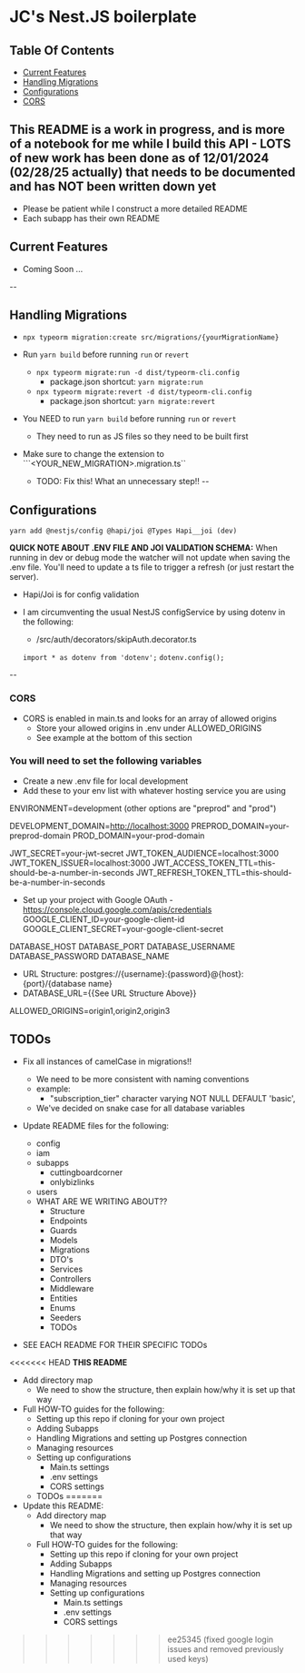# JC's Nest.JS boilerplate

## Table Of Contents

* [Current Features](#current-features)
* [Handling Migrations](#handling-migrations)
* [Configurations](#configurations)
* [CORS](#cors)

## This README is a work in progress, and is more of a notebook for me while I build this API - LOTS of new work has been done as of 12/01/2024 (02/28/25 actually) that needs to be documented and has NOT been written down yet

* Please be patient while I construct a more detailed README
* Each subapp has their own README

## Current Features

* Coming Soon ...

--

## Handling Migrations

* ```npx typeorm migration:create src/migrations/{yourMigrationName}```

* Run ```yarn build``` before running ```run``` or ```revert```
  * ```npx typeorm migrate:run -d dist/typeorm-cli.config```
    * package.json shortcut: ```yarn migrate:run```
  * ```npx typeorm migrate:revert -d dist/typeorm-cli.config```
    * package.json shortcut: ```yarn migrate:revert```

* You NEED to run ```yarn build``` before running ```run``` or ```revert```
  * They need to run as JS files so they need to be built first

* Make sure to change the extension to ```<YOUR_NEW_MIGRATION>.migration.ts``
  * TODO: Fix this!  What an unnecessary step!!
--

## Configurations

```yarn add @nestjs/config @hapi/joi @Types Hapi__joi (dev)```

**QUICK NOTE ABOUT .ENV FILE AND JOI VALIDATION SCHEMA:**
When running in dev or debug mode the watcher will not update when saving the .env file.  You'll need to update a ts file to trigger a refresh (or just restart the server).

* Hapi/Joi is for config validation

* I am circumventing the usual NestJS configService by using dotenv in the following:
  * /src/auth/decorators/skipAuth.decorator.ts
  
  ```import * as dotenv from 'dotenv';```
  ```dotenv.config();```

--

### CORS

* CORS is enabled in main.ts and looks for an array of allowed origins
  * Store your allowed origins in .env under ALLOWED_ORIGINS
  * See example at the bottom of this section

### You will need to set the following variables

* Create a new .env file for local development
* Add these to your env list with whatever hosting service you are using

ENVIRONMENT=development (other options are "preprod" and "prod")

DEVELOPMENT_DOMAIN=<http://localhost:3000>
PREPROD_DOMAIN=your-preprod-domain
PROD_DOMAIN=your-prod-domain

JWT_SECRET=your-jwt-secret
JWT_TOKEN_AUDIENCE=localhost:3000
JWT_TOKEN_ISSUER=localhost:3000
JWT_ACCESS_TOKEN_TTL=this-should-be-a-number-in-seconds
JWT_REFRESH_TOKEN_TTL=this-should-be-a-number-in-seconds

* Set up your project with Google OAuth - <https://console.cloud.google.com/apis/credentials>
GOOGLE_CLIENT_ID=your-google-client-id
GOOGLE_CLIENT_SECRET=your-google-client-secret

DATABASE_HOST
DATABASE_PORT
DATABASE_USERNAME
DATABASE_PASSWORD
DATABASE_NAME

* URL Structure: postgres://{username}:{password}@{host}:{port}/{database name}
* DATABASE_URL={{See URL Structure Above}}

ALLOWED_ORIGINS=origin1,origin2,origin3

## TODOs

* Fix all instances of camelCase in migrations!!
  * We need to be more consistent with naming conventions
  * example:
    * "subscription_tier" character varying NOT NULL DEFAULT 'basic',
  * We've decided on snake case for all database variables

* Update README files for the following:
  * config
  * iam
  * subapps
    * cuttingboardcorner
    * onlybizlinks
  * users
  * WHAT ARE WE WRITING ABOUT??
    * Structure
    * Endpoints
    * Guards
    * Models
    * Migrations
    * DTO's
    * Services
    * Controllers
    * Middleware
    * Entities
    * Enums
    * Seeders
    * TODOs

* SEE EACH README FOR THEIR SPECIFIC TODOs

<<<<<<< HEAD
**THIS README**
* Add directory map
  * We need to show the structure, then explain how/why it is set up that way
* Full HOW-TO guides for the following:
  * Setting up this repo if cloning for your own project
  * Adding Subapps
  * Handling Migrations and setting up Postgres connection
  * Managing resources
  * Setting up configurations
    * Main.ts settings
    * .env settings
    * CORS settings
  * TODOs
=======
* Update this README:
  * Add directory map
    * We need to show the structure, then explain how/why it is set up that way
  * Full HOW-TO guides for the following:
    * Setting up this repo if cloning for your own project
    * Adding Subapps
    * Handling Migrations and setting up Postgres connection
    * Managing resources
    * Setting up configurations
      * Main.ts settings
      * .env settings
      * CORS settings
>>>>>>> ee25345 (fixed google login issues and  removed previously used keys)
